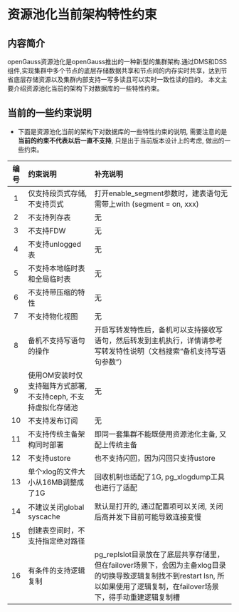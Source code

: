 # 资源池化当前架构特性约束

## 内容简介

openGauss资源池化是openGauss推出的一种新型的集群架构.通过DMS和DSS组件,实现集群中多个节点的底层存储数据共享和节点间的内存实时共享，达到节省底层存储资源以及集群内部支持一写多读且可以实时一致性读的目的。
本文主要介绍资源池化当前的架构下对数据库的一些特性约束。

## 当前的一些约束说明
- 下面是资源池化当前的架构下对数据库的一些特性约束的说明, 需要注意的是**当前的约束不代表以后一直不支持**, 只是出于当前版本设计上的考虑, 做出的一些约束。
  
| 编号 |  约束说明 | 补充说明 |
|:--:|:--|:--|
| 1 | 仅支持段页式存储, 不支持页式 | 打开enable_segment参数时，建表语句无需带上with (segment = on, xxx) |
| 2 | 不支持列存表 | 无 |
| 3 | 不支持FDW | 无 |
| 4 | 不支持unlogged表 | 无 |
| 5 | 不支持本地临时表和全局临时表 | 无 |
| 6 | 不支持带压缩的特性 | 无 |
| 7 | 不支持物化视图 | 无 |
| 8 | 备机不支持写语句的操作 | 开启写转发特性后，备机可以支持接收写语句，然后转发到主机执行，详情请参考写转发特性说明（文档搜索“备机支持写语句参数”） |
| 9 | 使用OM安装时仅支持磁阵方式部署, 不支持ceph, 不支持虚拟化存储池 | 无 |
| 10 | 不支持发布订阅 | 无 |
| 11 | 不支持传统主备架构同时部署 | 即同一套集群不能既使用资源池化主备, 又配上传统主备 |
| 12 | 不支持ustore | 也不支持闪回，因为闪回只支持ustore |
| 13 | 单个xlog的文件大小从16MB调整成了1G | 回收机制也适配了1G, pg_xlogdump工具也进行了适配 |
| 14 | 不建议关闭global syscache | 默认是打开的, 通过配置项可以关闭, 关闭后高并发下目前可能导致连接变慢 |
| 15 | 创建表空间时，不支持指定绝对路径 |
| 16 | 有条件的支持逻辑复制 | pg_replslot目录放在了底层共享存储里，但在failover场景下，会因为主备xlog目录的切换导致逻辑复制找不到restart lsn, 所以如果使用了逻辑复制，在failover场景下，得手动重建逻辑复制槽 |